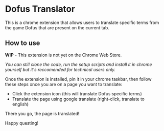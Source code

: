 # Dofus Translator
This is a chrome extension that allows users to translate specific terms from the game Dofus that are present on the current tab. 

## How to use
**WIP** - This extension is not yet on the Chrome Web Store.

*You can still clone the code, run the setup scripts and install it in chrome yourself but it's reccomended for technical users only.*

Once the extension is installed, pin it in your chrome taskbar, then follow these steps once you are on a page you want to translate:
- Click the extension icon (this will translate Dofus specific terms)
- Translate the page using google translate (right-click, translate to english)

There you go, the page is translated!

Happy questing!
